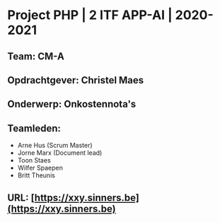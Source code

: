 # Project PHP | 2 ITF APP-AI | 2020-2021

## Team: CM-A
## Opdrachtgever: Christel Maes
## Onderwerp: Onkostennota's 
## Teamleden:
- Arne Hus (Scrum Master)
- Jorne Marx (Document lead)
- Toon Staes
- Wilfer Spaepen
- Britt Theunis
## URL: [https://xxy.sinners.be](https://xxy.sinners.be)
